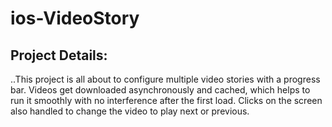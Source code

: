 # ios-VideoStory

## Project Details:

..This project is all about to configure multiple video stories with a progress bar. Videos get downloaded asynchronously and cached, which helps to run it smoothly with no interference after the first load.
Clicks on the screen also handled to change the video to play next or previous.
